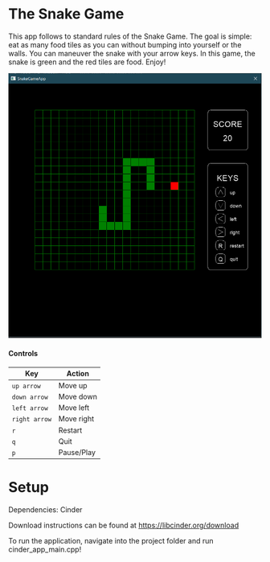 
# The Snake Game
This app follows to standard rules of the Snake Game. The goal is simple: eat as many food tiles as you can without bumping into yourself or the walls. 
You can maneuver the snake with your arrow keys. In this game, the snake is green and the red tiles are food. Enjoy!

![Snake Game Image](snake_game.PNG)

#### Controls

Key  | Action
------------- | -------------
`up arrow` | Move up
`down arrow` | Move down
`left arrow` | Move left
`right arrow`  | Move right
`r` | Restart
`q` | Quit
`p` | Pause/Play



# Setup
Dependencies: Cinder

Download instructions can be found at https://libcinder.org/download


To run the application, navigate into the project folder and run cinder_app_main.cpp!
